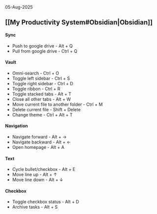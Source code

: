 05-Aug-2025

## [[My Productivity System#Obsidian|Obsidian]]
#### Sync
- Push to google drive - Alt + Q
- Pull from google drive - Ctrl + Q

#### Vault
- Omni-search - Ctrl + O
- Toggle left sidebar - Ctrl + S 
- Toggle right sidebar - Ctrl + D
- Toggle ribbon - Ctrl + R
- Toggle stacked tabs - Alt + T
- Close all other tabs - Alt + W
- Move current file to another folder - Ctrl + M 
- Delete current file - Shift + Delete
- Change theme - Ctrl + Alt + T

#### Navigation
- Navigate forward - Alt + →
- Navigate backward - Alt + ←
- Open homepage - Alt + A 

#### Text
- Cycle bullet/checkbox - Alt + E
- Move line up - Alt + ↑
- Move line down - Alt + ↓

#### Checkbox
- Toggle checkbox status - Alt + D
- Archive tasks - Alt + S

